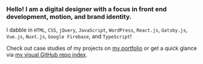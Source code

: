 ### Hello! I am a digital designer with a focus in front end development, motion, and brand identity.

I dabble in `HTML`, `CSS`, `jQuery`, `JavaScript`, `WordPress`, `React.js`, `Gatsby.js`, `Vue.js`, `Nuxt.js`, `Google Firebase`, and `TypeScript`!

Check out case studies of my projects on [my portfolio](https://www.martinlindberg.me/) or get a quick glance via [my visual GitHub repo index](https://fartinmartin.github.io/).
